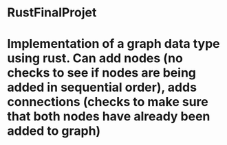# RustFinalProjet

# Implementation of a graph data type using rust. Can add nodes (no checks to see if nodes are being added in sequential order), adds connections (checks to make sure that both nodes have already been added to graph)

